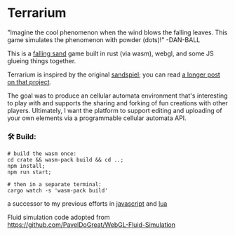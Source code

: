 <meta charset="utf-8"/>

# Terrarium

"Imagine the cool phenomenon when the wind blows the falling leaves. This game simulates the phenomenon with powder (dots)!" -DAN-BALL

This is a [falling sand](https://en.wikipedia.org/wiki/Falling-sand_game) game built in rust (via wasm), webgl, and some JS glueing things together.

Terrarium is inspired by the original [sandspiel](https://sandspiel.club); you can read [a longer post on that project](https://maxbittker.com/making-sandspiel).

The goal was to produce an cellular automata environment that's interesting to play with and supports the sharing and forking of fun creations with other players.
Ultimately, I want the platform to support editing and uploading of your own elements via a programmable cellular automata API.

### 🛠️ Build:

```
# build the wasm once:
cd crate && wasm-pack build && cd ..;
npm install;
npm run start;

# then in a separate terminal:
cargo watch -s 'wasm-pack build'
```

a successor to my previous efforts in [javascript](https://github.com/MaxBittker/dust) and [lua](https://github.com/MaxBittker/sand-toy)

Fluid simulation code adopted from
https://github.com/PavelDoGreat/WebGL-Fluid-Simulation
